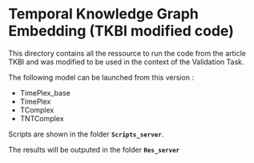 # Temporal Knowledge Graph Embedding (TKBI modified code)

This directory contains all the ressource to run the code from the article TKBI and was modified to be used in the context of the Validation Task. 

The following model can be launched from this version : 
* TimePlex_base
* TimePlex
* TComplex
* TNTComplex

Scripts are shown in the folder **`Scripts_server`**.

The results will be outputed in the folder **`Res_server`**
